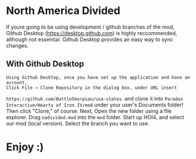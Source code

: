 # North America Divided

 If youre going to be using development / github branches of the mod, 
 Github Desktop (https://desktop.github.com) is highly reccommended, 
 although not essential. Github Desktop provides an easy way to sync changes. 
 
 ## With Github Desktop
	Using Github Desktop, once you have set up the application and have an account, 
	Click File → Clone Repository in the dialog box, under URL insert
   `https://github.com/BattleSkorpion/usa-states`. and clone it into
   `Paradox Interactive/Hearts of Iron IV/mod` under your user's Documents
   folder! Then click "Clone," of course. 
   Next, Open the new folder using a file explorer. Drag `nadivided.mod`
   into the `mod` folder. Start up HOI4,
   and select our mod (local version). Select the branch you want to use. 
   
# Enjoy :)
